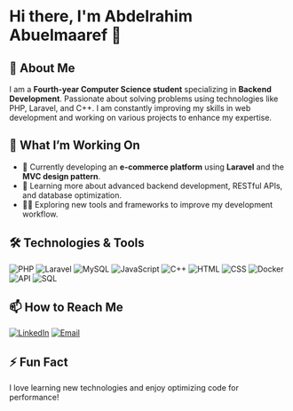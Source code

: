 # Hi there, I'm Abdelrahim Abuelmaaref 👋

## 🚀 About Me
I am a **Fourth-year Computer Science student** specializing in **Backend Development**. Passionate about solving problems using technologies like PHP, Laravel, and C++. I am constantly improving my skills in web development and working on various projects to enhance my expertise.

## 💼 What I’m Working On
- 🔭 Currently developing an **e-commerce platform** using **Laravel** and the **MVC design pattern**.
- 🌱 Learning more about advanced backend development, RESTful APIs, and database optimization.
- 👨‍💻 Exploring new tools and frameworks to improve my development workflow.

## 🛠️ Technologies & Tools
![PHP](https://img.shields.io/badge/-PHP-777BB4?style=flat-square&logo=php&logoColor=white)
![Laravel](https://img.shields.io/badge/-Laravel-F55247?style=flat-square&logo=laravel&logoColor=white)
![MySQL](https://img.shields.io/badge/-MySQL-4479A1?style=flat-square&logo=mysql&logoColor=white)
![JavaScript](https://img.shields.io/badge/-JavaScript-F7DF1E?style=flat-square&logo=javascript&logoColor=black)
![C++](https://img.shields.io/badge/-C++-00599C?style=flat-square&logo=cplusplus&logoColor=white)
![HTML](https://img.shields.io/badge/-HTML5-E34F26?style=flat-square&logo=html5&logoColor=white)
![CSS](https://img.shields.io/badge/-CSS3-1572B6?style=flat-square&logo=css3&logoColor=white)
![Docker](https://img.shields.io/badge/-Docker-2496ED?style=flat-square&logo=docker&logoColor=white)
![API](https://img.shields.io/badge/-API-4E9CAF?style=flat-square&logo=api&logoColor=white)
![SQL](https://img.shields.io/badge/-SQL-CC2927?style=flat-square&logo=microsoft-sql-server&logoColor=white)

## 📫 How to Reach Me
[![LinkedIn](https://img.shields.io/badge/-LinkedIn-0077B5?style=flat-square&logo=linkedin&logoColor=white)](https://www.linkedin.com/in/abdelrahim-abuelmaaref-7962052b4/)
[![Email](https://img.shields.io/badge/-Email-D14836?style=flat-square&logo=gmail&logoColor=white)](mailto:abdelrahimabuelmaaref@gmail.com)

## ⚡ Fun Fact
I love learning new technologies and enjoy optimizing code for performance!
